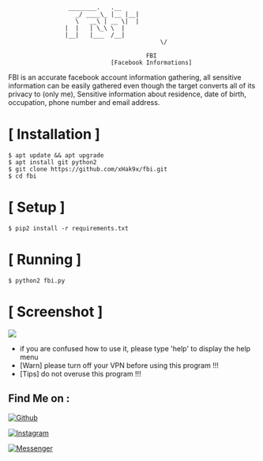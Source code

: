 

```
				 ________.   .__ 
			       _/ ____\_ |__ |__|
			       \   __\ | __ \|  |
				|  |   | \_\ \  |
				|__|   |___  /__|
                                           \/    
                                       
                                       FBI
                             [Facebook Informations]
```
FBI is an accurate facebook account information gathering, all sensitive information can be easily gathered even though the target converts all of its privacy to (only me), Sensitive information about residence, date of birth, occupation, phone number and email address.



# [ Installation ]
```
$ apt update && apt upgrade
$ apt install git python2
$ git clone https://github.com/xHak9x/fbi.git
$ cd fbi
```

# [ Setup ]
```
$ pip2 install -r requirements.txt
```
# [ Running ]
```
$ python2 fbi.py
```
# [ Screenshot ]
<img src="https://image.ibb.co/iLFhD9/fbi.png"/>

* if you are confused how to use it, please type 'help' to display the help menu
* [Warn] please turn off your VPN before using this program !!!
* [Tips] do not overuse this program !!!





## Find Me on :

[![Github](https://img.shields.io/badge/Github-0Riddle0-green?style=for-the-badge&logo=github)](https://github.com/0Riddle0)

[![Instagram](https://img.shields.io/badge/Insta-%40itamohsen-red?style=for-the-badge&logo=instagram)](https://www.instagram.com/itamohsen)

[![Messenger](https://img.shields.io/badge/Chat-Messenger-blue?style=for-the-badge&logo=messenger)](https://m.me/bbrruuxx)



